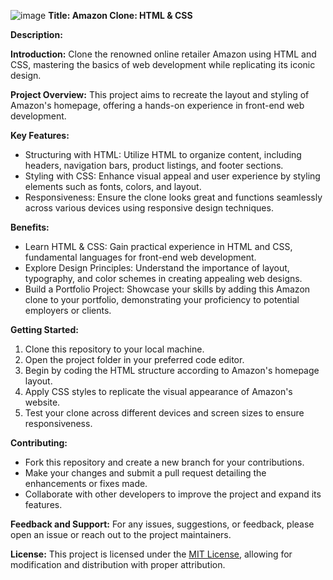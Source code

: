 ![image](https://github.com/akshansh071/amazon-clone/assets/139325110/5590321d-5207-4e30-be18-4d77e92eb41d)
**Title: Amazon Clone: HTML & CSS**

**Description:**

**Introduction:**
Clone the renowned online retailer Amazon using HTML and CSS, mastering the basics of web development while replicating its iconic design.

**Project Overview:**
This project aims to recreate the layout and styling of Amazon's homepage, offering a hands-on experience in front-end web development.

**Key Features:**
- Structuring with HTML: Utilize HTML to organize content, including headers, navigation bars, product listings, and footer sections.
- Styling with CSS: Enhance visual appeal and user experience by styling elements such as fonts, colors, and layout.
- Responsiveness: Ensure the clone looks great and functions seamlessly across various devices using responsive design techniques.
  
**Benefits:**
- Learn HTML & CSS: Gain practical experience in HTML and CSS, fundamental languages for front-end web development.
- Explore Design Principles: Understand the importance of layout, typography, and color schemes in creating appealing web designs.
- Build a Portfolio Project: Showcase your skills by adding this Amazon clone to your portfolio, demonstrating your proficiency to potential employers or clients.

**Getting Started:**
1. Clone this repository to your local machine.
2. Open the project folder in your preferred code editor.
3. Begin by coding the HTML structure according to Amazon's homepage layout.
4. Apply CSS styles to replicate the visual appearance of Amazon's website.
5. Test your clone across different devices and screen sizes to ensure responsiveness.

**Contributing:**
- Fork this repository and create a new branch for your contributions.
- Make your changes and submit a pull request detailing the enhancements or fixes made.
- Collaborate with other developers to improve the project and expand its features.

**Feedback and Support:**
For any issues, suggestions, or feedback, please open an issue or reach out to the project maintainers.

**License:**
This project is licensed under the [MIT License](link-to-license), allowing for modification and distribution with proper attribution.
